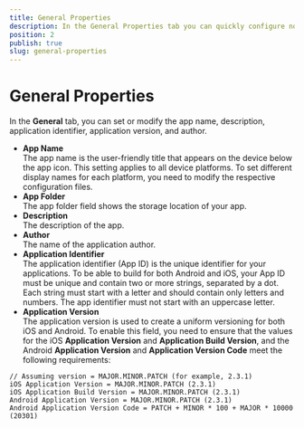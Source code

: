 ```yaml
---
title: General Properties
description: In the General Properties tab you can quickly configure non-OS-specific options like app name, app identifier, and app version.
position: 2
publish: true
slug: general-properties
---
```


# General Properties

In the **General** tab, you can set or modify the app name, description, application identifier, application version, and author. 

* **App Name**<br /> The app name is the user-friendly title that appears on the device below the app icon. This setting applies to all device platforms. To set different display names for each platform, you need to modify the respective configuration files.
* **App Folder**<br /> The app folder field shows the storage location of your app.
* **Description**<br /> The description of the app.
* **Author**<br /> The name of the application author.
* **Application Identifier**<br /> The application identifier (App ID) is the unique identifier for your applications. To be able to build for both Android and iOS, your App ID must be unique and contain two or more strings, separated by a dot. Each string must start with a letter and should contain only letters and numbers. The app identifier must not start with an uppercase letter.
* **Application Version**<br /> The application version is used to create a uniform versioning for both iOS and Android. To enable this field, you need to ensure that the values for the iOS **Application Version** and **Application Build Version**, and the Android **Application Version** and **Application Version Code** meet the  following requirements:
```
// Assuming version = MAJOR.MINOR.PATCH (for example, 2.3.1)
iOS Application Version = MAJOR.MINOR.PATCH (2.3.1)
iOS Application Build Version = MAJOR.MINOR.PATCH (2.3.1)
Android Application Version = MAJOR.MINOR.PATCH (2.3.1)
Android Application Version Code = PATCH + MINOR * 100 + MAJOR * 10000 (20301)
```


